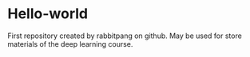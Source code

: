 # Hello-world
First repository created by rabbitpang on github. May be used for store materials of the deep learning course.
